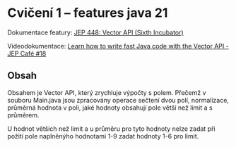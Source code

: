# Cvičení 1 – features java 21

Dokumentace featury:
[JEP 448: Vector API (Sixth Incubator)](https://openjdk.org/jeps/448)

Videodokumentace:
[Learn how to write fast Java code with the Vector API - JEP Café #18](https://www.youtube.com/watch?v=42My8Yfzwbg)

## Obsah

Obsahem je Vector API, který zrychluje výpočty s polem. Přečemž v souboru Main.java jsou zpracovány operace sečtení dvou polí, normalizace, průměrná hodnota v poli, jaké hodnoty obsahují pole větší než limit a s průměrem.

U hodnot větších než limit a u průměru pro tyto hodnoty nelze zadat při požití pole naplněnýho hodnotami 1-9 zadat hodnoty 1-6 pro limit.